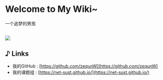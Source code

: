 # Welcome to My Wiki~

一个追梦的男孩

![](https://pic4.zhimg.com/80/v2-ec2f1c2ce798d66d180079bb8bfccecf_720w.jpg)
---
## ♪ Links

- 我的GitHub : [https://github.com/zequnW](https://github.com/zequnW)
- 我的课题组 : [https://net-sust.github.io/](https://net-sust.github.io/)